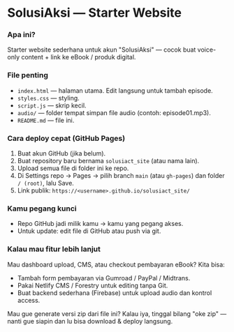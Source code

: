 # SolusiAksi — Starter Website

### Apa ini?
Starter website sederhana untuk akun "SolusiAksi" — cocok buat voice-only content + link ke eBook / produk digital.

### File penting
- `index.html` — halaman utama. Edit langsung untuk tambah episode.
- `styles.css` — styling.
- `script.js` — skrip kecil.
- `audio/` — folder tempat simpan file audio (contoh: episode01.mp3).
- `README.md` — file ini.

### Cara deploy cepat (GitHub Pages)
1. Buat akun GitHub (jika belum).
2. Buat repository baru bernama `solusiact_site` (atau nama lain).
3. Upload semua file di folder ini ke repo.
4. Di Settings repo -> Pages -> pilih branch `main` (atau `gh-pages`) dan folder `/ (root)`, lalu Save.
5. Link publik: `https://<username>.github.io/solusiact_site/`

### Kamu pegang kunci
- Repo GitHub jadi milik kamu -> kamu yang pegang akses.
- Untuk update: edit file di GitHub atau push via git.

### Kalau mau fitur lebih lanjut
Mau dashboard upload, CMS, atau checkout pembayaran eBook? Kita bisa:
- Tambah form pembayaran via Gumroad / PayPal / Midtrans.
- Pakai Netlify CMS / Forestry untuk editing tanpa Git.
- Buat backend sederhana (Firebase) untuk upload audio dan kontrol access.

Mau gue generate versi zip dari file ini? Kalau iya, tinggal bilang "oke zip" — nanti gue siapin dan lu bisa download & deploy langsung.
